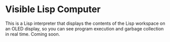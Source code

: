 # Visible Lisp Computer
This is a Lisp interpreter that displays the contents of the Lisp workspace on an OLED display, so you can see program execution and garbage collection in real time. Coming soon.
